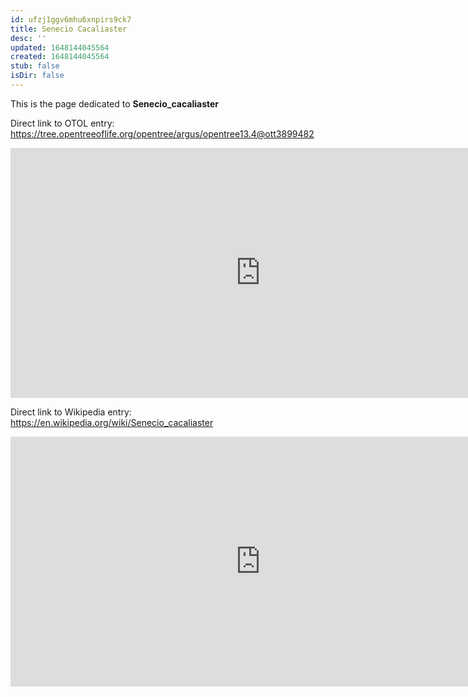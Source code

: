 ```yaml
---
id: ufzj1ggv6mhu6xnpirs9ck7
title: Senecio Cacaliaster
desc: ''
updated: 1648144045564
created: 1648144045564
stub: false
isDir: false
---
```

This is the page dedicated to **Senecio_cacaliaster**


Direct link to OTOL entry: https://tree.opentreeoflife.org/opentree/argus/opentree13.4@ott3899482



<html>
    <body>
    <iframe src="https://tree.opentreeoflife.org/opentree/argus/opentree13.4@ott3899482"
    width="800" height="400" frameborder="0" allowfullscreen> </iframe>
    </body>
</html>
    


Direct link to Wikipedia entry: https://en.wikipedia.org/wiki/Senecio_cacaliaster



<html>
    <body>
    <iframe src="https://en.wikipedia.org/wiki/Senecio_cacaliaster"
    width="800" height="400" frameborder="0" allowfullscreen> </iframe>
    </body>
</html>
    
